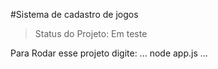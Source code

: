 #Sistema de cadastro de jogos </h1>

> Status do Projeto: Em teste

Para Rodar esse projeto  digite:
...
node app.js
...
